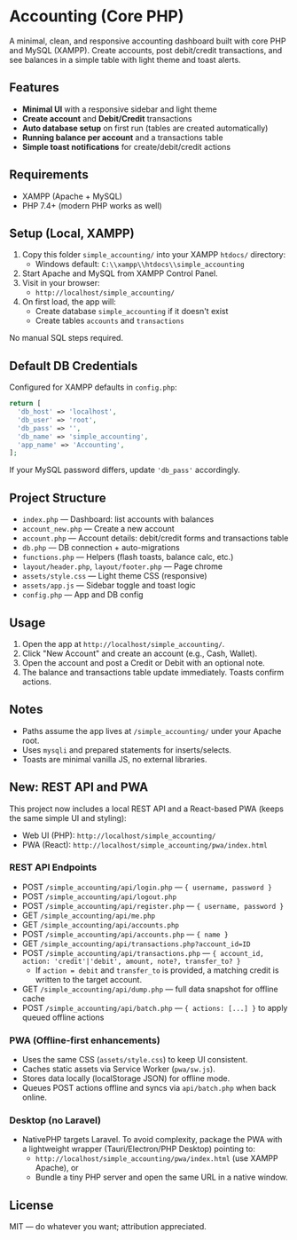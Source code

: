 # Accounting (Core PHP)

A minimal, clean, and responsive accounting dashboard built with core PHP and MySQL (XAMPP). Create accounts, post debit/credit transactions, and see balances in a simple table with light theme and toast alerts.

## Features

- **Minimal UI** with a responsive sidebar and light theme
- **Create account** and **Debit/Credit** transactions
- **Auto database setup** on first run (tables are created automatically)
- **Running balance per account** and a transactions table
- **Simple toast notifications** for create/debit/credit actions

## Requirements

- XAMPP (Apache + MySQL)
- PHP 7.4+ (modern PHP works as well)

## Setup (Local, XAMPP)

1. Copy this folder `simple_accounting/` into your XAMPP `htdocs/` directory:
   - Windows default: `C:\\xampp\\htdocs\\simple_accounting`
2. Start Apache and MySQL from XAMPP Control Panel.
3. Visit in your browser:
   - `http://localhost/simple_accounting/`
4. On first load, the app will:
   - Create database `simple_accounting` if it doesn't exist
   - Create tables `accounts` and `transactions`

No manual SQL steps required.

## Default DB Credentials

Configured for XAMPP defaults in `config.php`:

```php
return [
  'db_host' => 'localhost',
  'db_user' => 'root',
  'db_pass' => '',
  'db_name' => 'simple_accounting',
  'app_name' => 'Accounting',
];
```

If your MySQL password differs, update `'db_pass'` accordingly.

## Project Structure

- `index.php` — Dashboard: list accounts with balances
- `account_new.php` — Create a new account
- `account.php` — Account details: debit/credit forms and transactions table
- `db.php` — DB connection + auto-migrations
- `functions.php` — Helpers (flash toasts, balance calc, etc.)
- `layout/header.php`, `layout/footer.php` — Page chrome
- `assets/style.css` — Light theme CSS (responsive)
- `assets/app.js` — Sidebar toggle and toast logic
- `config.php` — App and DB config

## Usage

1. Open the app at `http://localhost/simple_accounting/`.
2. Click "New Account" and create an account (e.g., Cash, Wallet).
3. Open the account and post a Credit or Debit with an optional note.
4. The balance and transactions table update immediately. Toasts confirm actions.

## Notes

- Paths assume the app lives at `/simple_accounting/` under your Apache root.
- Uses `mysqli` and prepared statements for inserts/selects.
- Toasts are minimal vanilla JS, no external libraries.

## New: REST API and PWA

This project now includes a local REST API and a React-based PWA (keeps the same simple UI and styling):

- Web UI (PHP): `http://localhost/simple_accounting/`
- PWA (React): `http://localhost/simple_accounting/pwa/index.html`

### REST API Endpoints

- POST `/simple_accounting/api/login.php` — `{ username, password }`
- POST `/simple_accounting/api/logout.php`
- POST `/simple_accounting/api/register.php` — `{ username, password }`
- GET `/simple_accounting/api/me.php`
- GET `/simple_accounting/api/accounts.php`
- POST `/simple_accounting/api/accounts.php` — `{ name }`
- GET `/simple_accounting/api/transactions.php?account_id=ID`
- POST `/simple_accounting/api/transactions.php` — `{ account_id, action: 'credit'|'debit', amount, note?, transfer_to? }`
  - If `action = debit` and `transfer_to` is provided, a matching credit is written to the target account.
- GET `/simple_accounting/api/dump.php` — full data snapshot for offline cache
- POST `/simple_accounting/api/batch.php` — `{ actions: [...] }` to apply queued offline actions

### PWA (Offline-first enhancements)

- Uses the same CSS (`assets/style.css`) to keep UI consistent.
- Caches static assets via Service Worker (`pwa/sw.js`).
- Stores data locally (localStorage JSON) for offline mode.
- Queues POST actions offline and syncs via `api/batch.php` when back online.

### Desktop (no Laravel)

- NativePHP targets Laravel. To avoid complexity, package the PWA with a lightweight wrapper (Tauri/Electron/PHP Desktop) pointing to:
  - `http://localhost/simple_accounting/pwa/index.html` (use XAMPP Apache), or
  - Bundle a tiny PHP server and open the same URL in a native window.

## License

MIT — do whatever you want; attribution appreciated.
